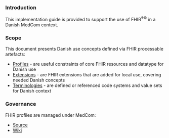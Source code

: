 <!-- index.md {% comment %}
*****************************************************************************************
*                            WARNING: DO NOT EDIT THIS FILE                             *
*                                                                                       *
* This file is generated by SUSHI. Any edits you make to this file will be overwritten. *
*                                                                                       *
* To change the contents of this file, edit the original source file at:                *
* ig-data\input\pagecontent\index.md                                                    *
*****************************************************************************************
{% endcomment %} -->
### Introduction
This implementation guide is provided to support the use of FHIR<sup>&reg;&copy;</sup> in a Danish MedCom context.

### Scope

This document presents Danish use concepts defined via FHIR processable artefacts:

* [Profiles](profiles.html) - are useful constraints of core FHIR resources and datatype for Danish use
* [Extensions](extensions.html) - are FHIR extensions that are added for local use, covering needed Danish concepts
* [Terminologies](terminology.html) - are defined or referenced code systems and value sets for Danish context

### Governance

FHIR profiles are managed under MedCom:

* [Source](https://github.com/hl7dk/dk-medcom-core-r4)
* [Wiki](https://github.com/hl7dk/dk-medcom-core-r4)